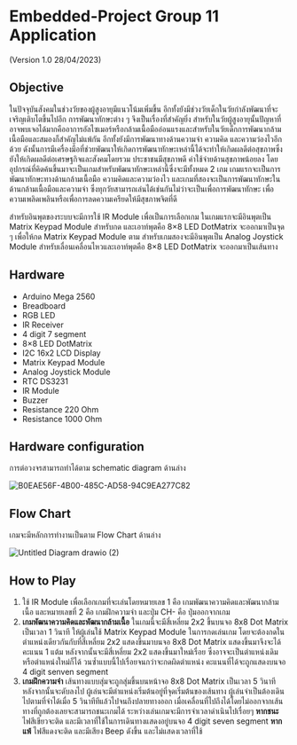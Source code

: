 # Embedded-Project Group 11 Application
(Version 1.0 28/04/2023)
## Objective
ในปัจจุบันสังคมในช่วงวัยของผู้สูงอายุมีแนวโน้มเพิ่มขึ้น อีกทั้งยังมีช่วงวัยเด็กในวัยกำลังพัฒนาที่จะเจริญเติบโตขึ้นไปอีก การพัฒนาทักษะต่าง ๆ จึงเป็นเรื่องที่สำคัญยิ่ง สำหรับในวัยผู้สูงอายุนั้นปัญหาที่อาจพบเจอได้มากคืออาการอัลไซเมอร์หรือกล้ามเนื้อมืออ่อนแรงและสำหรับในวัยเด็กการพัฒนากล้ามเนื้อมือและสมองก็สำคัญไม่แพ้กัน อีกทั้งยังมีการพัฒนาทางด้านความจำ ความคิด และความว่องไวอีกด้วย ดังนั้นการมีเครื่องมือที่ช่วยพัฒนาให้เกิดการพัฒนาทักษะเหล่านี้ได้จะทำให้เกิดผลดีต่อสุขภาพซึ่งยังให้เกิดผลดีต่อเศรษฐกิจและสังคมโดยรวม ประชาชนมีสุขภาพดี ค่าใช้จ่ายด้านสุขภาพน้อยลง โดยอุปกรณ์ที่คิดค้นขึ้นมาจะเป็นเกมสำหรับพัฒนาทักษะเหล่านี้ซึ่งจะมีทั้งหมด 2 เกม เกมแรกจะเป็นการพัฒนาทักษะทางด้านกล้ามเนื้อมือ ความคิดและความว่องไว และเกมที่สองจะเป็นการพัฒนาทักษะในด้านกล้ามเนื้อมือและความจำ ซึ่งทุกวัยสามารถเล่นได้เช่นกันไม่ว่าจะเป็นเพื่อการพัฒนาทักษะ เพื่อความเพลิดเพลินหรือเพื่อการลดความเครียดให้มีสุขภาพจิตที่ดี

สำหรับอินพุตของระบบจะมีการใช้ IR Module เพื่อเป็นการเลือกเกม
ในเกมแรกจะมีอินพุตเป็น Matrix Keypad Module สำหรับกด และเอาท์พุตคือ 8×8 LED DotMatrix จะออกมาเป็นจุด ๆ เพื่อให้กด Matrix Keypad Module ตาม สำหรับเกมสองจะมีอินพุตเป็น Analog Joystick Module สำหรับเลื่อนเคลื่อนไหวและเอาท์พุตคือ 8×8 LED DotMatrix จะออกมาเป็นเส้นทาง

## Hardware
- Arduino Mega 2560
- Breadboard 
- RGB LED
- IR Receiver
- 4 digit 7 segment 
- 8×8 LED DotMatrix
- I2C 16x2 LCD Display 
- Matrix Keypad Module
- Analog Joystick Module
- RTC DS3231
- IR Module
- Buzzer 
- Resistance 220 Ohm
- Resistance 1000 Ohm

## Hardware configuration
การต่อวงจรสามารถทำได้ตาม schematic diagram ด้านล่าง

![B0EAE56F-4B00-485C-AD58-94C9EA277C82](https://user-images.githubusercontent.com/68359540/235310753-38cb880b-b8d1-467f-acf5-3990ae648fbb.jpg)

## Flow Chart
เกมจะมีหลักการทำงานเป็นตาม Flow Chart ด้านล่าง

![Untitled Diagram drawio (2)](https://user-images.githubusercontent.com/68359540/235311576-93941b4a-c993-4ee6-ad0e-125b3c3ea98d.jpg)

## How to Play
1. ใช้ IR Module เพื่อเลือกเกมที่จะเล่นโดยหมายเลข 1 คือ เกมพัฒนาความคิดและพัฒนากล้ามเนื้อ และหมายเลขที่ 2 คือ เกมฝึกความจำ และปุ่ม CH- คือ ปุ่มออกจากเกม
2. **เกมพัฒนาความคิดและพัฒนากล้ามเนื้อ** ในเกมนี้จะมีสี่เหลี่ยม 2x2 ขึ้นบนจอ 8x8 Dot Matrix เป็นเวลา 1 วินาที ให้ผู้เล่นใช้ Matrix Keypad Module ในการกดเล่นเกม โดยจะต้องกดในตำแหน่งเดียวกันกับที่สี่เหลี่ยม 2x2 แสดงขึ้นมาบนจอ 8x8 Dot Matrix แสดงขึ้นมาจึงจะได้คะแนน 1 แต้ม หลังจากนั้นจะมีสี่เหลี่ยม 2x2 แสดงขึ้นมาใหม่เรื่อย ซึ่งอาจจะเป็นตำแหน่งเดิมหรือตำแหน่งใหม่ก็ได้ วนซ้ำแบบนี้ไปเรื่อยจนกว่าจะกดผิดตำแหน่ง คะแนนที่ได้จะถูกแสดงบนจอ 4 digit senven segment
4. **เกมฝึกความจำ** เส้นทางแบบสุ่มจะถูกสุ่มขึ้นบนหน้าจอ 8x8 Dot Matrix เป็นเวลา 5 วินาที หลังจากนั้นจะดับลงไป ผู้เล่นจะมีตำแหน่งเริ่มต้นอยู่ที่จุดเริ่มต้นของเส้นทาง ผู้เล่นจำเป็นต้องเดินไปตามที่จำได้เมื่อ 5 วินาทีทีแล้วไปจนถึงปลายทางออก เมื่อเคลื่อนที่ไปถึงได้โดยไม่ออกจากเส้นทางที่ถูกต้องเลยจะสามารถชนะเกมได้ ระหว่างเล่นเกมจะมีการจำเวลาดำเนินไปเรื่อยๆ **หากชนะ** ไฟสีเขียวจะติด และมีเวลาที่ใช้ในการเดินทางแสดงอยู่บนจอ 4 digit seven segment **หากแพ้** ไฟสีแดงจะติด และมีเสียง Beep ดังขึ้น และไม่แสดงเวลาที่ใช้
